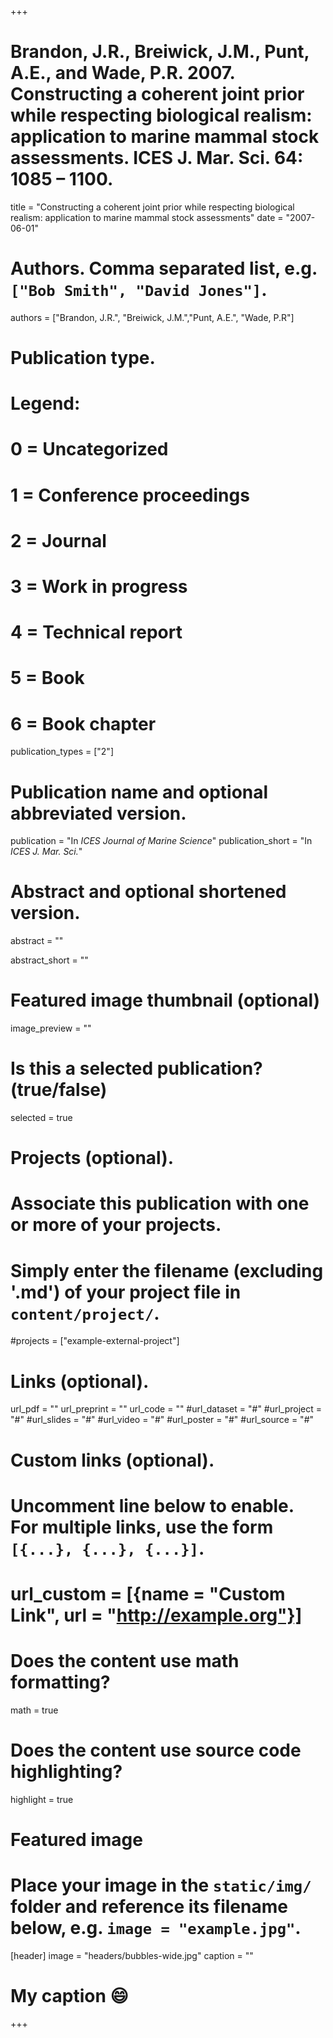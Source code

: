 +++
# Brandon, J.R., Breiwick, J.M., Punt, A.E., and Wade, P.R. 2007. Constructing a coherent joint prior while respecting biological realism: application to marine mammal stock assessments. ICES J. Mar. Sci. 64: 1085 – 1100.
title = "Constructing a coherent joint prior while respecting biological realism: application to marine mammal stock assessments"
date = "2007-06-01"

# Authors. Comma separated list, e.g. `["Bob Smith", "David Jones"]`.
authors = ["Brandon, J.R.", "Breiwick, J.M.","Punt, A.E.", "Wade, P.R"]

# Publication type.
# Legend:
# 0 = Uncategorized
# 1 = Conference proceedings
# 2 = Journal
# 3 = Work in progress
# 4 = Technical report
# 5 = Book
# 6 = Book chapter
publication_types = ["2"]

# Publication name and optional abbreviated version.
publication = "In *ICES Journal of Marine Science*"
publication_short = "In *ICES J. Mar. Sci.*"

# Abstract and optional shortened version.
abstract = ""

abstract_short = ""

# Featured image thumbnail (optional)
image_preview = ""

# Is this a selected publication? (true/false)
selected = true

# Projects (optional).
#   Associate this publication with one or more of your projects.
#   Simply enter the filename (excluding '.md') of your project file in `content/project/`.
#projects = ["example-external-project"]

# Links (optional).
url_pdf = ""
url_preprint = ""
url_code = ""
#url_dataset = "#"
#url_project = "#"
#url_slides = "#"
#url_video = "#"
#url_poster = "#"
#url_source = "#"

# Custom links (optional).
#   Uncomment line below to enable. For multiple links, use the form `[{...}, {...}, {...}]`.
# url_custom = [{name = "Custom Link", url = "http://example.org"}]

# Does the content use math formatting?
math = true

# Does the content use source code highlighting?
highlight = true

# Featured image
# Place your image in the `static/img/` folder and reference its filename below, e.g. `image = "example.jpg"`.
[header]
image = "headers/bubbles-wide.jpg"
caption = ""  
# My caption :smile:

+++


